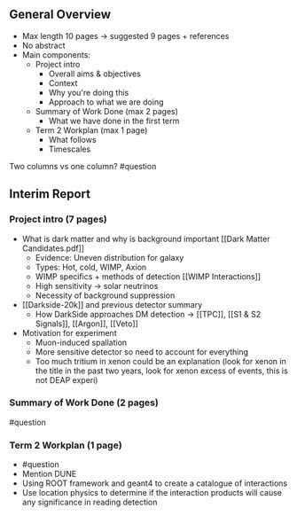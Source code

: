 ## General Overview
- Max length 10 pages → suggested 9 pages + references
- No abstract
- Main components:
	- Project intro
		- Overall aims & objectives
		- Context
		- Why you're doing this
		- Approach to what we are doing
	- Summary of Work Done (max 2 pages)
		- What we have done in the first term
	- Term 2 Workplan (max 1 page)
		- What follows
		- Timescales

Two columns vs one column? #question 
## Interim Report
### Project intro (7 pages)
- What is dark matter and why is background important [[Dark Matter Candidates.pdf]]
	- Evidence: Uneven distribution for galaxy 
	- Types: Hot, cold, WIMP, Axion 
	- WIMP specifics + methods of detection [[WIMP Interactions]]
	- High sensitivity → solar neutrinos
	- Necessity of background suppression
- [[Darkside-20k]] and previous detector summary
	- How DarkSide approaches DM detection → [[TPC]], [[S1 & S2 Signals]], [[Argon]], [[Veto]]
- Motivation for experiment
	- Muon-induced spallation
	- More sensitive detector so need to account for everything
	- Too much tritium in xenon could be an explanation (look for xenon in the title in the past two years, look for xenon excess of events, this is not DEAP experi)

### Summary of Work Done (2 pages)
#question 

### Term 2 Workplan (1 page)
- #question 
- Mention DUNE
- Using ROOT framework and geant4 to create a catalogue of interactions
- Use location physics to determine if the interaction products will cause any significance in reading detection